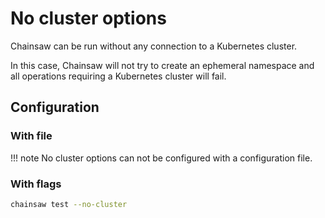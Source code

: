 # No cluster options

Chainsaw can be run without any connection to a Kubernetes cluster.

In this case, Chainsaw will not try to create an ephemeral namespace and all operations requiring a Kubernetes cluster will fail.

## Configuration

### With file

!!! note
    No cluster options can not be configured with a configuration file.

### With flags

```bash
chainsaw test --no-cluster
```
